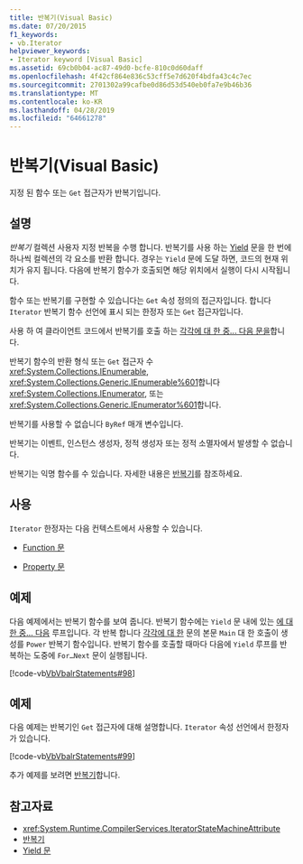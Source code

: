 ```yaml
---
title: 반복기(Visual Basic)
ms.date: 07/20/2015
f1_keywords:
- vb.Iterator
helpviewer_keywords:
- Iterator keyword [Visual Basic]
ms.assetid: 69cb0b04-ac87-49d0-bcfe-810c0d60daff
ms.openlocfilehash: 4f42cf864e836c53cff5e7d620f4bdfa43c4c7ec
ms.sourcegitcommit: 2701302a99cafbe0d86d53d540eb0fa7e9b46b36
ms.translationtype: MT
ms.contentlocale: ko-KR
ms.lasthandoff: 04/28/2019
ms.locfileid: "64661278"
---
```

# <a name="iterator-visual-basic"></a>반복기(Visual Basic)
지정 된 함수 또는 `Get` 접근자가 반복기입니다.  
  
## <a name="remarks"></a>설명  
 *반복기* 컬렉션 사용자 지정 반복을 수행 합니다. 반복기를 사용 하는 [Yield](../../../visual-basic/language-reference/statements/yield-statement.md) 문을 한 번에 하나씩 컬렉션의 각 요소를 반환 합니다. 경우는 `Yield` 문에 도달 하면, 코드의 현재 위치가 유지 됩니다. 다음에 반복기 함수가 호출되면 해당 위치에서 실행이 다시 시작됩니다.  
  
 함수 또는 반복기를 구현할 수 있습니다는 `Get` 속성 정의의 접근자입니다. 합니다 `Iterator` 반복기 함수 선언에 표시 되는 한정자 또는 `Get` 접근자입니다.  
  
 사용 하 여 클라이언트 코드에서 반복기를 호출 하는 [각각에 대 한 중... 다음 문을](../../../visual-basic/language-reference/statements/for-each-next-statement.md)합니다.  
  
 반복기 함수의 반환 형식 또는 `Get` 접근자 수 <xref:System.Collections.IEnumerable>, <xref:System.Collections.Generic.IEnumerable%601>합니다 <xref:System.Collections.IEnumerator>, 또는 <xref:System.Collections.Generic.IEnumerator%601>합니다.  
  
 반복기를 사용할 수 없습니다 `ByRef` 매개 변수입니다.  
  
 반복기는 이벤트, 인스턴스 생성자, 정적 생성자 또는 정적 소멸자에서 발생할 수 없습니다.  
  
 반복기는 익명 함수를 수 있습니다. 자세한 내용은 [반복기](../../programming-guide/concepts/iterators.md)를 참조하세요.  
  
## <a name="usage"></a>사용  
 `Iterator` 한정자는 다음 컨텍스트에서 사용할 수 있습니다.  
  
- [Function 문](../../../visual-basic/language-reference/statements/function-statement.md)  
  
- [Property 문](../../../visual-basic/language-reference/statements/property-statement.md)  
  
## <a name="example"></a>예제  
 다음 예제에서는 반복기 함수를 보여 줍니다. 반복기 함수에는 `Yield` 문 내에 있는 [에 대 한 중... 다음](../../../visual-basic/language-reference/statements/for-next-statement.md) 루프입니다. 각 반복 합니다 [각각에 대 한](../../../visual-basic/language-reference/statements/for-each-next-statement.md) 문의 본문 `Main` 대 한 호출이 생성를 `Power` 반복기 함수입니다. 반복기 함수를 호출할 때마다 다음에 `Yield` 루프를 반복하는 도중에 `For…Next` 문이 실행됩니다.  
  
 [!code-vb[VbVbalrStatements#98](~/samples/snippets/visualbasic/VS_Snippets_VBCSharp/VbVbalrStatements/VB/Class2.vb#98)]  
  
## <a name="example"></a>예제  
 다음 예제는 반복기인 `Get` 접근자에 대해 설명합니다. `Iterator` 속성 선언에서 한정자가 있습니다.  
  
 [!code-vb[VbVbalrStatements#99](~/samples/snippets/visualbasic/VS_Snippets_VBCSharp/VbVbalrStatements/VB/Class2.vb#99)]  
  
 추가 예제를 보려면 [반복기](../../programming-guide/concepts/iterators.md)합니다.  
  
## <a name="see-also"></a>참고자료

- <xref:System.Runtime.CompilerServices.IteratorStateMachineAttribute>
- [반복기](../../programming-guide/concepts/iterators.md)
- [Yield 문](../../../visual-basic/language-reference/statements/yield-statement.md)
